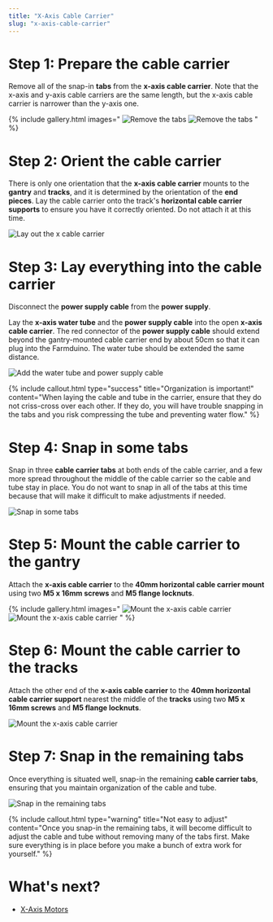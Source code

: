 ```yaml
---
title: "X-Axis Cable Carrier"
slug: "x-axis-cable-carrier"
---
```



# Step 1: Prepare the cable carrier

Remove all of the snap-in **tabs** from the **x-axis cable carrier**. Note that the x-axis and y-axis cable carriers are the same length, but the x-axis cable carrier is narrower than the y-axis one.

{% include gallery.html images="
![Remove the tabs](_images/remove_tabs_1.png)
![Remove the tabs](_images/remove_tabs_2.png)
" %}

# Step 2: Orient the cable carrier

There is only one orientation that the **x-axis cable carrier** mounts to the **gantry** and **tracks**, and it is determined by the orientation of the **end pieces**. Lay the cable carrier onto the track's **horizontal cable carrier supports** to ensure you have it correctly oriented. Do not attach it at this time.

![Lay out the x cable carrier](_images/lay_out_x_cable_carrier.png)

# Step 3: Lay everything into the cable carrier

Disconnect the **power supply cable** from the **power supply**.

Lay the **x-axis water tube** and the **power supply cable** into the open **x-axis cable carrier**. The red connector of the **power supply cable** should extend beyond the gantry-mounted cable carrier end by about 50cm so that it can plug into the Farmduino. The water tube should be extended the same distance.

![Add the water tube and power supply cable](_images/add_x_cc_contents.png)

{%
include callout.html
type="success"
title="Organization is important!"
content="When laying the cable and tube in the carrier, ensure that they do not criss-cross over each other. If they do, you will have trouble snapping in the tabs and you risk compressing the tube and preventing water flow."
%}

# Step 4: Snap in some tabs

Snap in three **cable carrier tabs** at both ends of the cable carrier, and a few more spread throughout the middle of the cable carrier so the cable and tube stay in place. You do not want to snap in all of the tabs at this time because that will make it difficult to make adjustments if needed.

![Snap in some tabs](_images/snap_in_some_x_cc_tabs.png)

# Step 5: Mount the cable carrier to the gantry

Attach the **x-axis cable carrier** to the **40mm horizontal cable carrier mount** using two **M5 x 16mm screws** and **M5 flange locknuts**.

{% include gallery.html images="
![Mount the x-axis cable carrier](_images/mount_x_cc_1.png)
![Mount the x-axis cable carrier](_images/mount_x_cc_2.png)
" %}

# Step 6: Mount the cable carrier to the tracks

Attach the other end of the **x-axis cable carrier** to the **40mm horizontal cable carrier support** nearest the middle of the **tracks** using two **M5 x 16mm screws** and **M5 flange locknuts**.

![Mount the x-axis cable carrier](_images/mount_x_cc_3.png)

# Step 7: Snap in the remaining tabs

Once everything is situated well, snap-in the remaining **cable carrier tabs**, ensuring that you maintain organization of the cable and tube.

![Snap in the remaining tabs](_images/all_x_cc_tabs.png)

{%
include callout.html
type="warning"
title="Not easy to adjust"
content="Once you snap-in the remaining tabs, it will become difficult to adjust the cable and tube without removing many of the tabs first. Make sure everything is in place before you make a bunch of extra work for yourself."
%}

# What's next?

 * [X-Axis Motors](x-axis-motors.md)

